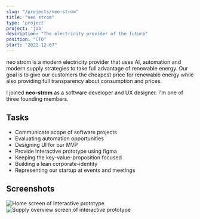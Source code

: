 ```yaml
---
slug: "/projects/neo-strom"
title: "neo strom"
type: 'project'
project: 'job'
description: "The electricity provider of the future"
position: "CTO"
start: "2021-12-07"
---
```


neo strom is a modern electricity provider that uses AI, automation and modern supply strategies to take full advantage of renewable energy. Our goal is to give our customers the cheapest price for renewable energy while also providing full transparency about consumption and prices.

I joined **neo-strom** as a software developer and UX designer. I'm one of three founding members.

## Tasks

- Communicate scope of software projects
- Evaluating automation opportunities
- Designing UI for our MVP
- Provide interactive prototype using figma
- Keeping the key-value-proposition focused
- Building a lean corporate-identity
- Representing our startup at events and meetings

## Screenshots

![Home screen of interactive prototype](https://user-images.githubusercontent.com/24259317/211829419-c5c43ff3-62f5-41ab-bf48-9b60bdd10208.png)
![Supply overview screen of interactive prototype](https://user-images.githubusercontent.com/24259317/211830556-08e31800-b6f5-4d24-8f74-b31e8f840afa.png)
